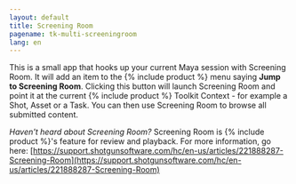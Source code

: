```yaml
---
layout: default
title: Screening Room
pagename: tk-multi-screeningroom
lang: en
---
```


This is a small app that hooks up your current Maya session with Screening Room. It will add an item to the {% include product %} menu saying **Jump to Screening Room**. Clicking this button will launch Screening Room and point it at the current {% include product %} Toolkit Context - for example a Shot, Asset or a Task. You can then use Screening Room to browse all submitted content.

*Haven't heard about Screening Room?* Screening Room is {% include product %}'s feature for review and playback. 
For more information, go here: [https://support.shotgunsoftware.com/hc/en-us/articles/221888287-Screening-Room](https://support.shotgunsoftware.com/hc/en-us/articles/221888287-Screening-Room)
